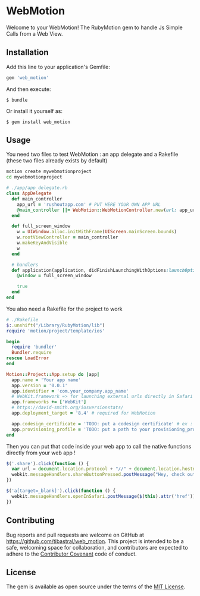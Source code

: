 # WebMotion

Welcome to your WebMotion! The RubyMotion gem to handle Js Simple Calls from a Web View.

## Installation

Add this line to your application's Gemfile:

```ruby
gem 'web_motion'
```

And then execute:

    $ bundle

Or install it yourself as:

    $ gem install web_motion

## Usage

You need two files to test WebMotion : an app delegate and a Rakefile (these two files already exists by default)

```sh
motion create mywebmotionproject
cd mywebmotionproject
```

```ruby
# ./app/app_delegate.rb
class AppDelegate
  def main_controller
    app_url = 'rushoutapp.com' # PUT HERE YOUR OWN APP URL
    @main_controller ||= WebMotion::WebMotionController.new(url: app_url)
  end

  def full_screen_window
    w = UIWindow.alloc.initWithFrame(UIScreen.mainScreen.bounds)
    w.rootViewController = main_controller
    w.makeKeyAndVisible
    w
  end

  # handlers
  def application(application, didFinishLaunchingWithOptions:launchOptions)
    @window = full_screen_window

    true
  end
end
```

You also need a Rakefile for the project to work

```ruby
# ./Rakefile
$:.unshift("/Library/RubyMotion/lib")
require 'motion/project/template/ios'

begin
  require 'bundler'
  Bundler.require
rescue LoadError
end

Motion::Project::App.setup do |app|
  app.name = 'Your app name'
  app.version = '0.0.1'
  app.identifier = 'com.your_company.app_name'
  # WebKit.framework => for launching external urls directly in Safari (required for WebMotion)
  app.frameworks += ['WebKit']
  # https://david-smith.org/iosversionstats/
  app.deployment_target = '8.4' # required for WebMotion

  app.codesign_certificate = 'TODO: put a codesign certificate' # ex : 'iPhone Developer: John Doe (UENTOH78)'
  app.provisioning_profile = 'TODO: put a path to your provisioning_profile' # ex : '~/Library/MobileDevice/Provisioning Profiles/8329ee89-3298-3898-8398-8b3893829823.mobileprovision'
end
```

Then you can put that code inside your web app to call the native functions directly from your web app !

```js
$('.share').click(function () {
  var url = document.location.protocol + "//" + document.location.hostname + document.location.pathname;
  webkit.messageHandlers.shareButtonPressed.postMessage("Hey, check out that on RushOut : " + url);
})

$('a[target=_blank]').click(function () {
  webkit.messageHandlers.openInSafari.postMessage($(this).attr('href'));
})
```


## Contributing

Bug reports and pull requests are welcome on GitHub at https://github.com/tibastral/web_motion. This project is intended to be a safe, welcoming space for collaboration, and contributors are expected to adhere to the [Contributor Covenant](contributor-covenant.org) code of conduct.


## License

The gem is available as open source under the terms of the [MIT License](http://opensource.org/licenses/MIT).
